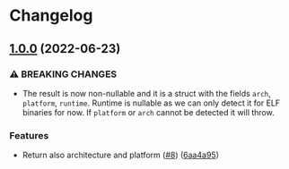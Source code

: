 # Changelog

## [1.0.0](https://github.com/netlify/elf-cam/compare/v0.1.1...v1.0.0) (2022-06-23)


### ⚠ BREAKING CHANGES

* The result is now non-nullable and it is a struct with the fields `arch`, `platform`, `runtime`. Runtime is nullable as we can only detect it for ELF binaries for now. If `platform` or `arch` cannot be detected it will throw.

### Features

* Return also architecture and platform ([#8](https://github.com/netlify/elf-cam/issues/8)) ([6aa4a95](https://github.com/netlify/elf-cam/commit/6aa4a956a8916b63846040179e28588d9a362a7f))
